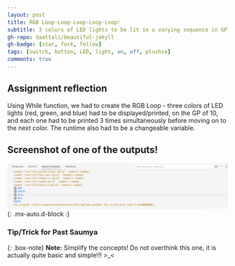 ```yaml
---
layout: post
title: RGB Loop-Loop-Loop-Loop-Loop!
subtitle: 3 colors of LED lights to be lit in a varying sequence in GP of 10 
gh-repo: daattali/beautiful-jekyll
gh-badge: [star, fork, follow]
tags: [switch, button, LED, light, on, off, plushie]
comments: true
---
```


## **Assignment reflection**
Using While function, we had to create the RGB Loop - three colors of LED lights (red, green, and blue) had to be displayed/printed, on the GP of 10, and each one had to be printed 3 times simultaneously before moving on to the next color. The runtime also had to be a changeable variable. 


## Screenshot of one of the outputs!

![Screenshot](https://github.com/Saumya-x/Saumya-x.github.io/blob/master/assets/img/Screenshot%202023-03-07%20at%2010.27.57%20PM.png?raw=true){: .mx-auto.d-block :}

### Tip/Trick for Past Saumya

{: .box-note}
**Note:** Simplify the concepts! Do not overthink this one, it is actually quite basic and simple!!! >_<











